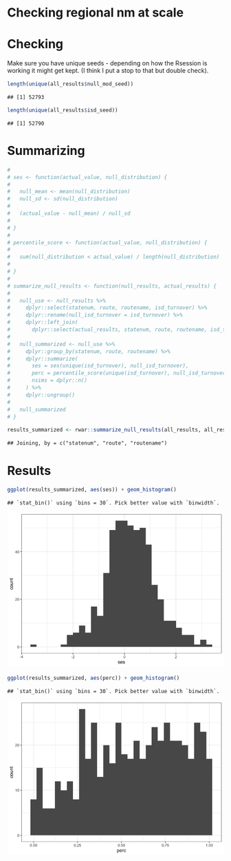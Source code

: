 Checking regional nm at scale
================

# Checking

Make sure you have unique seeds - depending on how the Rsession is
working it might get kept. (I think I put a stop to that but double
check).

``` r
length(unique(all_results$null_mod_seed))
```

    ## [1] 52793

``` r
length(unique(all_results$isd_seed))
```

    ## [1] 52790

# Summarizing

``` r
# 
# ses <- function(actual_value, null_distribution) {
#   
#   null_mean <- mean(null_distribution)
#   null_sd <- sd(null_distribution)
#   
#   (actual_value - null_mean) / null_sd
#   
# }
# 
# percentile_score <- function(actual_value, null_distribution) {
#   
#   sum(null_distribution < actual_value) / length(null_distribution)
#   
# }
# 
# summarize_null_results <- function(null_results, actual_results) {
#   
#   null_use <- null_results %>%
#     dplyr::select(statenum, route, routename, isd_turnover) %>%
#     dplyr::rename(null_isd_turnover = isd_turnover) %>%
#     dplyr::left_join(
#       dplyr::select(actual_results, statenum, route, routename, isd_turnover))
#   
#   null_summarized <- null_use %>%
#     dplyr::group_by(statenum, route, routename) %>%
#     dplyr::summarize(
#       ses = ses(unique(isd_turnover), null_isd_turnover),
#       perc = percentile_score(unique(isd_turnover), null_isd_turnover),
#       nsims = dplyr::n()
#     ) %>%
#     dplyr::ungroup()
#   
#   null_summarized
# }
```

``` r
results_summarized <- rwar::summarize_null_results(all_results, all_results_actual)
```

    ## Joining, by = c("statenum", "route", "routename")

# Results

``` r
ggplot(results_summarized, aes(ses)) + geom_histogram() 
```

    ## `stat_bin()` using `bins = 30`. Pick better value with `binwidth`.

![](regional_at_scale_files/figure-gfm/unnamed-chunk-4-1.png)<!-- -->

``` r
ggplot(results_summarized, aes(perc)) + geom_histogram() 
```

    ## `stat_bin()` using `bins = 30`. Pick better value with `binwidth`.

![](regional_at_scale_files/figure-gfm/unnamed-chunk-4-2.png)<!-- -->
